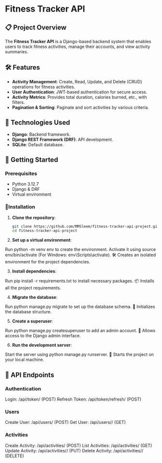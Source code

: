 # Fitness Tracker API

## 📋 Project Overview
The **Fitness Tracker API** is a Django-based backend system that enables users to track fitness activities, manage their accounts, and view activity summaries.

## 🛠️ Features
- **Activity Management**: Create, Read, Update, and Delete (CRUD) operations for fitness activities.
- **User Authentication**: JWT-based authentication for secure access.
- **Activity Metrics**: Provides total duration, calories burned, etc., with filters.
- **Pagination & Sorting**: Paginate and sort activities by various criteria.

## 🔧 Technologies Used
- **Django**: Backend framework.
- **Django REST Framework (DRF)**: API development.
- **SQLite**: Default database.

## 🚀 Getting Started

### Prerequisites
- Python 3.12.7
- Django & DRF
- Virtual environment

### 🚀Installation
1. **Clone the repository**:
   ```bash
   git clone https://github.com/MMSleem/fitness-tracker-api-project.git
   cd fitness-tracker-api-project
   
2. **Set up a virtual environment**:

Run python -m venv env to create the environment.
Activate it using source env/bin/activate (For Windows: env\Scripts\activate).
🛠️ Creates an isolated environment for the project dependencies.

3. **Install dependencies**:

Run pip install -r requirements.txt to install necessary packages.
📦 Installs all the project requirements.

4. **Migrate the database**:

Run python manage.py migrate to set up the database schema.
💾 Initializes the database structure.

5. **Create a superuser**:

Run python manage.py createsuperuser to add an admin account.
🔑 Allows access to the Django admin interface.

6. **Run the development server**:

Start the server using python manage.py runserver.
🚀 Starts the project on your local machine.


## 📖 API Endpoints
### Authentication
Login: /api/token/ (POST)
Refresh Token: /api/token/refresh/ (POST)
### Users
Create User: /api/users/ (POST)
Get User: /api/users/<id>/ (GET)
### Activities
Create Activity: /api/activities/ (POST)
List Activities: /api/activities/ (GET)
Update Activity: /api/activities/<id>/ (PUT)
Delete Activity: /api/activities/<id>/ (DELETE)